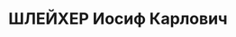 ---
title: ШЛЕЙХЕР Иосиф Карлович
description: 'Род. в 1897, Таврическая губ., п. Гайдлберг. Проживал: Челябинская обл.,
  г. Копейск.

  Арестован 04.02.1937. Обв. по ст. 58-10. Приговор: ВК ВС СССР, 31.12.1937 – ВМН'
---